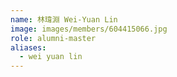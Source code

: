 ```yaml
---
name: 林瑋淵 Wei-Yuan Lin  
image: images/members/604415066.jpg 
role: alumni-master
aliases:
  - wei yuan lin
---
```

